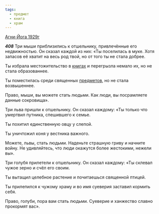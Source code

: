 ```yaml
---
tags:
  - предмет
  - книга
  - храм
---
```


[Агни-Йога 1929г](https://127.0.0.1:4002/agni/1929)

___408___
Три мыши приблизились к отшельнику, привлечённые его недвижностью. Он сказал каждой из них: «Ты поселилась в муке. Хотя запасов её хватит на весь род твой, но от того ты не стала добрее.   

Ты избрала местожительство в [книгах](../../../tags/#книга) и перегрызла немало их, но не стала образованнее.   

Ты поместилась среди священных [предметов](../../../tags/#предмет), но не стала возвышеннее.   

Право, мыши, вы можете стать людьми. Как люди, вы посрамляете данные сокровища».   

Три льва пришли к отшельнику. Он сказал каждому: «Ты только что умертвил путника, спешившего к семье.   

Ты похитил единственную овцу у слепой.   

Ты уничтожил коня у вестника важного.   

Можете, львы, стать людьми. Наденьте страшную гриву и начните войну. Не удивляйтесь, что люди окажутся более жестокими, нежели вы».   

Три голубя прилетели к отшельнику. Он сказал каждому: «Ты склевал чужое зерно и счёл его своим.   

Ты вытащил целебное растение и почитаешься священной птицей.   

Ты прилепился к чужому храму и во имя суеверия заставил кормить себя.   

Право, голуби, пора вам стать людьми. Суеверие и ханжество славно прокормят вас».